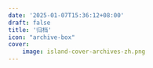 ```yaml
---
date: '2025-01-07T15:36:12+08:00'
draft: false
title: '归档'
icon: "archive-box"
cover:
    image: island-cover-archives-zh.png
---
```

